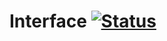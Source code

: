 # Interface [![Status][status-img]][status-url]

[status-img]: https://travis-ci.org/bodoni/interface.svg?branch=master
[status-url]: https://travis-ci.org/bodoni/interface
